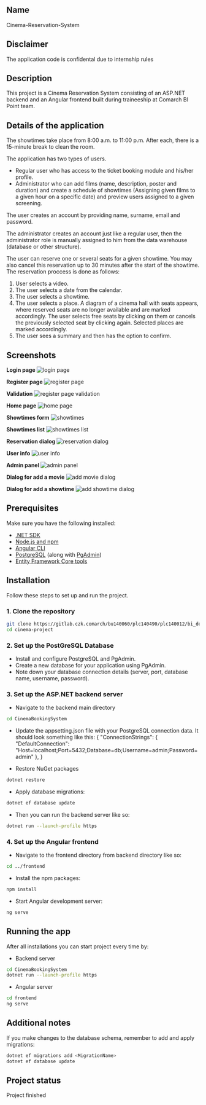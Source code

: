 ## Name

Cinema-Reservation-System

## Disclaimer

The application code is confidental due to internship rules

## Description

This project is a Cinema Reservation System consisting of an ASP.NET backend and an Angular frontend built during traineeship at Comarch BI Point team.

## Details of the application

The showtimes take place from 8:00 a.m. to 11:00 p.m.
After each, there is a 15-minute break to clean the room.

The application has two types of users.

-   Regular user who has access to the ticket booking module and his/her profile.
-   Administrator who can add films (name, description, poster and duration) and create a schedule of showtimes (Assigning given films to a given hour on a specific date) and preview users assigned to a given screening.

The user creates an account by providing name, surname, email and password.

The administrator creates an account just like a regular user, then the administrator role is manually assigned to him from the data warehouse (database or other structure).

The user can reserve one or several seats for a given showtime. You may also cancel this reservation up to 30 minutes after the start of the showtime.
The reservation proccess is done as follows:

1. User selects a video.
2. The user selects a date from the calendar.
3. The user selects a showtime.
4. The user selects a place.
   A diagram of a cinema hall with seats appears, where reserved seats are no longer available and are marked accordingly. The user selects free seats by clicking on them or cancels the previously selected seat by clicking again. Selected places are marked accordingly.
5. The user sees a summary and then has the option to confirm.

## Screenshots
**Login page**
![login page](./public/screenshots/login.png)

**Register page**
![register page](./public/screenshots/register.png)

**Validation**
![register page validation](./public/screenshots/validation.png)

**Home page**
![home page](./public/screenshots/book.png)

**Showtimes form**
![showtimes](./public/screenshots/Showtimes.png)

**Showtimes list**
![showtimes list](./public/screenshots/showtimes-list.png)

**Reservation dialog**
![reservation dialog](./public/screenshots/reservation-dialog.png)

**User info**
![user info](./public/screenshots/user-info.png)

**Admin panel**
![admin panel](./public/screenshots/admin-panel.png)

**Dialog for add a movie**
![add movie dialog](./public/screenshots/dialog-for-add-movie.png)

**Dialog for add a showtime**
![add showtime dialog](./public/screenshots/dialog-for-add-showtime.png)

## Prerequisites

Make sure you have the following installed:

-   [.NET SDK](https://dotnet.microsoft.com/download)
-   [Node.js and npm](https://nodejs.org/)
-   [Angular CLI](https://angular.io/cli)
-   [PostgreSQL](https://www.postgresql.org/download/) (along with [PgAdmin](https://www.pgadmin.org/download/))
-   [Entity Framework Core tools](https://docs.microsoft.com/en-us/ef/core/cli/dotnet)

## Installation

Follow these steps to set up and run the project.

### 1. Clone the repository

```bash
git clone https://gitlab.czk.comarch/bu140060/plc140490/plc140012/bi_dev_internship/2024/kamil-syktus/cinema-project
cd cinema-project
```

### 2. Set up the PostGreSQL Database

-   Install and configure PostgreSQL and PgAdmin.
-   Create a new database for your application using PgAdmin.
-   Note down your database connection details (server, port, database name, username, password).

### 3. Set up the ASP.NET backend server

-   Navigate to the backend main directory

```bash
cd CinemaBookingSystem
```

-   Update the appsetting.json file with your PostgreSQL connection data. It should look something like this:
    {
    "ConnectionStrings": {
    "DefaultConnection": "Host=localhost;Port=5432;Database=db;Username=admin;Password=admin"
    },
    }

-   Restore NuGet packages

```bash
dotnet restore
```

-   Apply database migrations:

```bash
dotnet ef database update
```

-   Then you can run the backend server like so:

```bash
dotnet run --launch-profile https
```

### 4. Set up the Angular frontend

-   Navigate to the frontend directory from backend directory like so:

```bash
cd ../frontend
```

-   Install the npm packages:

```bash
npm install
```

-   Start Angular development server:

```bash
ng serve
```

## Running the app

After all installations you can start project every time by:

-   Backend server

```bash
cd CinemaBookingSystem
dotnet run --launch-profile https
```

-   Angular server

```bash
cd frontend
ng serve
```

## Additional notes

If you make changes to the database schema, remember to add and apply migrations:

```bash
dotnet ef migrations add <MigrationName>
dotnet ef database update
```

## Project status

Project finished
